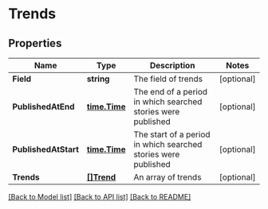 # Trends

## Properties

Name | Type | Description | Notes
------------ | ------------- | ------------- | -------------
**Field** | **string** | The field of trends | [optional] 
**PublishedAtEnd** | [**time.Time**](time.Time.md) | The end of a period in which searched stories were published | [optional] 
**PublishedAtStart** | [**time.Time**](time.Time.md) | The start of a period in which searched stories were published | [optional] 
**Trends** | [**[]Trend**](Trend.md) | An array of trends | [optional] 

[[Back to Model list]](../README.md#documentation-for-models) [[Back to API list]](../README.md#documentation-for-api-endpoints) [[Back to README]](../README.md)


